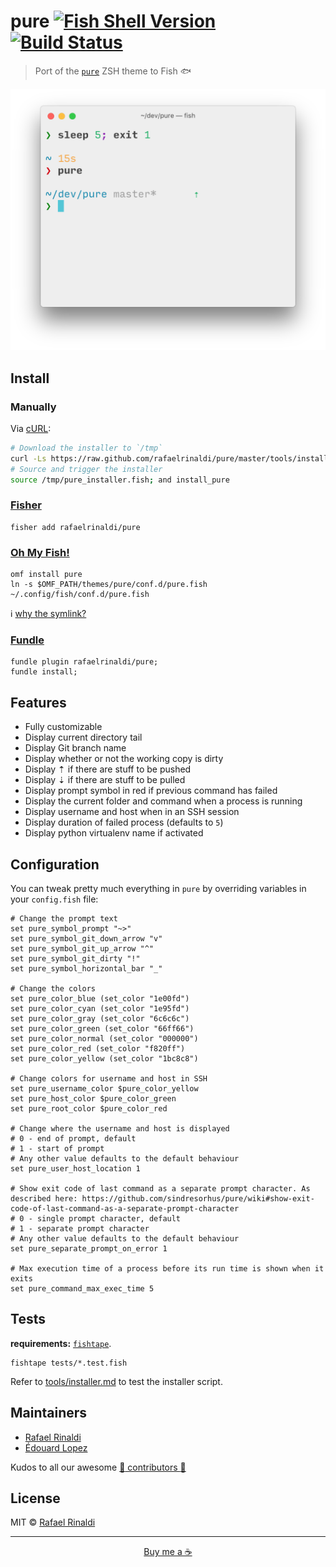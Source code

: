[travis-link]: https://travis-ci.org/rafaelrinaldi/pure
[travis-badge]: https://img.shields.io/travis/rafaelrinaldi/pure.svg

# pure [![Fish Shell Version](https://img.shields.io/badge/fish-v2.5.0-007EC7.svg?style=flat-square)](http://fishshell.com) [![Build Status][travis-badge]][travis-link]

> Port of the [`pure`](https://github.com/sindresorhus/pure) ZSH theme to Fish 🐟

<p align=center>
  <img width=585 src=screenshot.png>
</p>

## Install

### Manually

Via [cURL](https://curl.haxx.se):

```sh
# Download the installer to `/tmp`
curl -Ls https://raw.github.com/rafaelrinaldi/pure/master/tools/installer.fish > /tmp/pure_installer.fish
# Source and trigger the installer
source /tmp/pure_installer.fish; and install_pure
```

### [Fisher](https://github.com/jorgebucaran/fisher)

```fish
fisher add rafaelrinaldi/pure
```

### [Oh My Fish!](https://github.com/oh-my-fish)

```fish
omf install pure
ln -s $OMF_PATH/themes/pure/conf.d/pure.fish ~/.config/fish/conf.d/pure.fish
```

:information_source: [why the symlink?](https://github.com/rafaelrinaldi/pure/wiki/Oh-My-Fish-not-currently-supporting-conf.d-snippets-in-plugins-and-themes)

### [Fundle](https://github.com/tuvistavie/fundle)

```fish
fundle plugin rafaelrinaldi/pure;
fundle install;
```

## Features

- Fully customizable
- Display current directory tail
- Display Git branch name
- Display whether or not the working copy is dirty
- Display ⇡ if there are stuff to be pushed
- Display ⇣ if there are stuff to be pulled
- Display prompt symbol in red if previous command has failed
- Display the current folder and command when a process is running
- Display username and host when in an SSH session
- Display duration of failed process (defaults to `5`)
- Display python virtualenv name if activated

## Configuration

You can tweak pretty much everything in `pure` by overriding variables in your `config.fish` file:

```fish
# Change the prompt text
set pure_symbol_prompt "~>"
set pure_symbol_git_down_arrow "v"
set pure_symbol_git_up_arrow "^"
set pure_symbol_git_dirty "!"
set pure_symbol_horizontal_bar "_"

# Change the colors
set pure_color_blue (set_color "1e00fd")
set pure_color_cyan (set_color "1e95fd")
set pure_color_gray (set_color "6c6c6c")
set pure_color_green (set_color "66ff66")
set pure_color_normal (set_color "000000")
set pure_color_red (set_color "f820ff")
set pure_color_yellow (set_color "1bc8c8")

# Change colors for username and host in SSH
set pure_username_color $pure_color_yellow
set pure_host_color $pure_color_green
set pure_root_color $pure_color_red

# Change where the username and host is displayed
# 0 - end of prompt, default
# 1 - start of prompt
# Any other value defaults to the default behaviour
set pure_user_host_location 1

# Show exit code of last command as a separate prompt character. As described here: https://github.com/sindresorhus/pure/wiki#show-exit-code-of-last-command-as-a-separate-prompt-character
# 0 - single prompt character, default
# 1 - separate prompt character
# Any other value defaults to the default behaviour
set pure_separate_prompt_on_error 1

# Max execution time of a process before its run time is shown when it exits
set pure_command_max_exec_time 5
```

## Tests

**requirements:** [`fishtape`](https://github.com/fisherman/fishtape).

    fishtape tests/*.test.fish

Refer to [tools/installer.md](./tools/installer.md) to test the installer script.

## Maintainers

- [Rafael Rinaldi](https://github.com/rafaelrinaldi)
- [Édouard Lopez](https://github.com/edouard-lopez)

Kudos to all our awesome [:yellow_heart: contributors :yellow_heart:](../..//graphs/contributors)

## License

MIT © [Rafael Rinaldi](http://rinaldi.io)

---

<p align="center">
  <a href="https://buymeacoff.ee/rinaldi" title="Buy me a coffee">Buy me a ☕</a>
</p>

